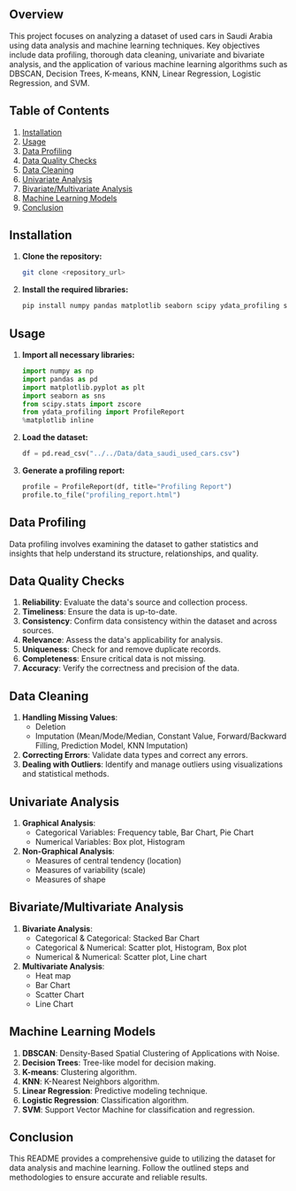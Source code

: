 ## Overview

This project focuses on analyzing a dataset of used cars in Saudi Arabia using data analysis and machine learning techniques. Key objectives include data profiling, thorough data cleaning, univariate and bivariate analysis, and the application of various machine learning algorithms such as DBSCAN, Decision Trees, K-means, KNN, Linear Regression, Logistic Regression, and SVM.

## Table of Contents

1. [Installation](#installation)
2. [Usage](#usage)
3. [Data Profiling](#data-profiling)
4. [Data Quality Checks](#data-quality-checks)
5. [Data Cleaning](#data-cleaning)
6. [Univariate Analysis](#univariate-analysis)
7. [Bivariate/Multivariate Analysis](#bivariate-multivariate-analysis)
8. [Machine Learning Models](#machine-learning-models)
9. [Conclusion](#conclusion)

## Installation

1. **Clone the repository:**
    ```bash
    git clone <repository_url>
    ```
2. **Install the required libraries:**
    ```bash
    pip install numpy pandas matplotlib seaborn scipy ydata_profiling scikit-learn
    ```

## Usage

1. **Import all necessary libraries:**
    ```python
    import numpy as np
    import pandas as pd
    import matplotlib.pyplot as plt
    import seaborn as sns
    from scipy.stats import zscore
    from ydata_profiling import ProfileReport
    %matplotlib inline
    ```

2. **Load the dataset:**
    ```python
    df = pd.read_csv("../../Data/data_saudi_used_cars.csv")
    ```

3. **Generate a profiling report:**
    ```python
    profile = ProfileReport(df, title="Profiling Report")
    profile.to_file("profiling_report.html")
    ```

## Data Profiling

Data profiling involves examining the dataset to gather statistics and insights that help understand its structure, relationships, and quality.

## Data Quality Checks

1. **Reliability**: Evaluate the data's source and collection process.
2. **Timeliness**: Ensure the data is up-to-date.
3. **Consistency**: Confirm data consistency within the dataset and across sources.
4. **Relevance**: Assess the data's applicability for analysis.
5. **Uniqueness**: Check for and remove duplicate records.
6. **Completeness**: Ensure critical data is not missing.
7. **Accuracy**: Verify the correctness and precision of the data.

## Data Cleaning

1. **Handling Missing Values**:
    - Deletion
    - Imputation (Mean/Mode/Median, Constant Value, Forward/Backward Filling, Prediction Model, KNN Imputation)
2. **Correcting Errors**: Validate data types and correct any errors.
3. **Dealing with Outliers**: Identify and manage outliers using visualizations and statistical methods.

## Univariate Analysis

1. **Graphical Analysis**:
    - Categorical Variables: Frequency table, Bar Chart, Pie Chart
    - Numerical Variables: Box plot, Histogram
2. **Non-Graphical Analysis**:
    - Measures of central tendency (location)
    - Measures of variability (scale)
    - Measures of shape

## Bivariate/Multivariate Analysis

1. **Bivariate Analysis**:
    - Categorical & Categorical: Stacked Bar Chart
    - Categorical & Numerical: Scatter plot, Histogram, Box plot
    - Numerical & Numerical: Scatter plot, Line chart
2. **Multivariate Analysis**:
    - Heat map
    - Bar Chart
    - Scatter Chart
    - Line Chart

## Machine Learning Models

1. **DBSCAN**: Density-Based Spatial Clustering of Applications with Noise.
2. **Decision Trees**: Tree-like model for decision making.
3. **K-means**: Clustering algorithm.
4. **KNN**: K-Nearest Neighbors algorithm.
5. **Linear Regression**: Predictive modeling technique.
6. **Logistic Regression**: Classification algorithm.
7. **SVM**: Support Vector Machine for classification and regression.

## Conclusion

This README provides a comprehensive guide to utilizing the dataset for data analysis and machine learning. Follow the outlined steps and methodologies to ensure accurate and reliable results.
